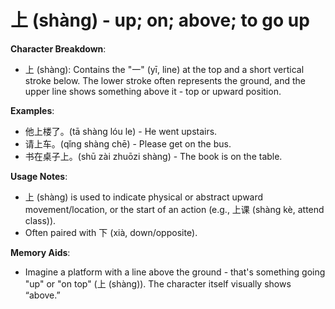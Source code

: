 # **上 (shàng) - up; on; above; to go up**

**Character Breakdown**:  
- 上 (shàng): Contains the "一" (yī, line) at the top and a short vertical stroke below. The lower stroke often represents the ground, and the upper line shows something above it - top or upward position.

**Examples**:  
- 他上楼了。(tā shàng lóu le) - He went upstairs.  
- 请上车。(qǐng shàng chē) - Please get on the bus.  
- 书在桌子上。(shū zài zhuōzi shàng) - The book is on the table.

**Usage Notes**:  
- 上 (shàng) is used to indicate physical or abstract upward movement/location, or the start of an action (e.g., 上课 (shàng kè, attend class)).  
- Often paired with 下 (xià, down/opposite).

**Memory Aids**:  
- Imagine a platform with a line above the ground - that's something going "up" or "on top" (上 (shàng)). The character itself visually shows “above.”